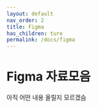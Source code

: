 ```yaml
---
layout: default
nav_order: 2
title: Figma
has_children: ture
permalink: /docs/figma
---
```


# Figma 자료모음
아직 어떤 내용 올릴지 모르겠슴
